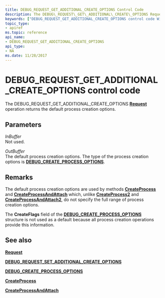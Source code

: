 ```yaml
---
title: DEBUG_REQUEST_GET_ADDITIONAL_CREATE_OPTIONS Control Code
description: The DEBUG\_REQUEST\_GET\_ADDITIONAL\_CREATE\_OPTIONS Request operation returns the default process creation options.
keywords: ["DEBUG_REQUEST_GET_ADDITIONAL_CREATE_OPTIONS control code Windows Debugging"]
topic_type:
- apiref
ms.topic: reference
api_name:
- DEBUG_REQUEST_GET_ADDITIONAL_CREATE_OPTIONS
api_type:
- NA
ms.date: 11/28/2017
---
```


# DEBUG\_REQUEST\_GET\_ADDITIONAL\_CREATE\_OPTIONS control code


The DEBUG\_REQUEST\_GET\_ADDITIONAL\_CREATE\_OPTIONS [**Request**](request.md) operation returns the default process creation options.

## <span id="Parameters"></span><span id="parameters"></span><span id="PARAMETERS"></span>Parameters


<span id="InBuffer"></span><span id="inbuffer"></span><span id="INBUFFER"></span>*InBuffer*  
Not used.

<span id="OutBuffer"></span><span id="outbuffer"></span><span id="OUTBUFFER"></span>*OutBuffer*  
The default process creation options. The type of the process creation options is [**DEBUG\_CREATE\_PROCESS\_OPTIONS**](/windows-hardware/drivers/ddi/dbgeng/ns-dbgeng-_debug_create_process_options).

## Remarks

The default process creation options are used by methods [**CreateProcess**](/windows-hardware/drivers/ddi/dbgeng/nf-dbgeng-idebugclient5-createprocess) and [**CreateProcessAndAttach**](/windows-hardware/drivers/ddi/dbgeng/nf-dbgeng-idebugclient5-createprocessandattach) which, unlike [**CreateProcess2**](/windows-hardware/drivers/ddi/dbgeng/nf-dbgeng-idebugclient5-createprocess2) and [**CreateProcessAndAttach2**](/windows-hardware/drivers/ddi/dbgeng/nf-dbgeng-idebugclient5-createprocessandattach2), do not specify the full range of process creation options.

The **CreateFlags** field of the [**DEBUG\_CREATE\_PROCESS\_OPTIONS**](/windows-hardware/drivers/ddi/dbgeng/ns-dbgeng-_debug_create_process_options) structure is not used as a default because all process creation operations provide this information.

## <span id="see_also"></span>See also


[**Request**](request.md)

[**DEBUG\_REQUEST\_SET\_ADDITIONAL\_CREATE\_OPTIONS**](debug-request-set-additional-create-options.md)

[**DEBUG\_CREATE\_PROCESS\_OPTIONS**](/windows-hardware/drivers/ddi/dbgeng/ns-dbgeng-_debug_create_process_options)

[**CreateProcess**](/windows-hardware/drivers/ddi/dbgeng/nf-dbgeng-idebugclient5-createprocess)

[**CreateProcessAndAttach**](/windows-hardware/drivers/ddi/dbgeng/nf-dbgeng-idebugclient5-createprocessandattach)

 


